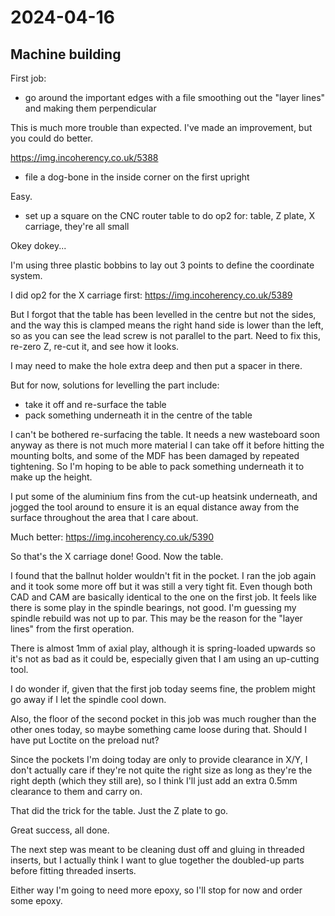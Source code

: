 # 2024-04-16

## Machine building

First job:

 * go around the important edges with a file smoothing out the "layer lines" and making them perpendicular

This is much more trouble than expected. I've made an improvement, but you could do better.

https://img.incoherency.co.uk/5388

 * file a dog-bone in the inside corner on the first upright

Easy.

 * set up a square on the CNC router table to do op2 for: table, Z plate, X carriage, they're all small

Okey dokey...

I'm using three plastic bobbins to lay out 3 points to define the coordinate system.

I did op2 for the X carriage first: https://img.incoherency.co.uk/5389

But I forgot that the table has been levelled in the centre but not the sides, and the
way this is clamped means the right hand side is lower than the left, so as you can see
the lead screw is not parallel to the part. Need to fix this, re-zero Z, re-cut it,
and see how it looks.

I may need to make the hole extra deep and then put a spacer in there.

But for now, solutions for levelling the part include:

 * take it off and re-surface the table
 * pack something underneath it in the centre of the table

I can't be bothered re-surfacing the table. It needs a new wasteboard soon anyway as there is not much more material
I can take off it before hitting the mounting bolts, and some of the MDF has been damaged by repeated tightening.
So I'm hoping to be able to pack something underneath it to make up the height.

I put some of the aluminium fins from the cut-up heatsink underneath, and jogged the tool around to ensure it is
an equal distance away from the surface throughout the area that I care about.

Much better: https://img.incoherency.co.uk/5390

So that's the X carriage done! Good. Now the table.

I found that the ballnut holder wouldn't fit in the pocket. I ran the job again and it took some more off but it
was still a very tight fit. Even though both CAD and CAM are basically identical to the one on the first job.
It feels like there is some play in the spindle bearings, not good. I'm guessing my spindle rebuild was not up
to par. This may be the reason for the "layer lines" from the first operation.

There is almost 1mm of axial play, although it is spring-loaded upwards so it's not as bad as it could be,
especially given that I am using an up-cutting tool.

I do wonder if, given that the first job today seems fine, the problem might go away if I let the spindle cool down.

Also, the floor of the second pocket in this job was much rougher than the other ones today, so maybe something came
loose during that. Should I have put Loctite on the preload nut?

Since the pockets I'm doing today are only to provide clearance in X/Y, I don't actually care if they're not quite the right
size as long as they're the right depth (which they still are), so I think I'll just add an extra 0.5mm clearance to them and
carry on.

That did the trick for the table. Just the Z plate to go.

Great success, all done.

The next step was meant to be cleaning dust off and gluing in threaded inserts, but I actually
think I want to glue together the doubled-up parts before fitting threaded inserts.

Either way I'm going to need more epoxy, so I'll stop for now and order some epoxy.
